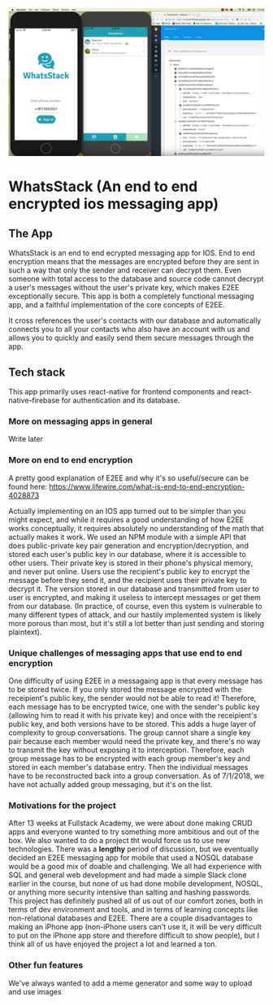 ![](./capture.PNG)

# WhatsStack (An end to end encrypted ios messaging app)

## The App

WhatsStack is an end to end ecrypted messaging app for IOS. End to end encryption means that the messages are encrypted before they are sent in such a way that only the sender and receiver can decrypt them. Even someone with total access to the database and source code cannot decrypt a user's messages without the user's private key, which makes E2EE exceptionally secure. This app is both a completely functional messaging app, and a faithful implementation of the core concepts of E2EE.

It cross references the user's contacts with our database and automatically connects you to all your contacts who also have an account with us and allows you to quickly and easily send them secure messages through the app.

## Tech stack

This app primarily uses react-native for frontend components and react-native-firebase for authentication and its database.

### More on messaging apps in general

Write later

### More on end to end encryption

A pretty good explanation of E2EE and why it's so useful/secure can be found here: https://www.lifewire.com/what-is-end-to-end-encryption-4028873

Actually implementing on an IOS app turned out to be simpler than you might expect, and while it requires a good understanding of how E2EE works conceptually, it requires absolutely no understanding of the math that actually makes it work. We used an NPM module with a simple API that does public-private key pair generation and encryption/decryption, and stored each user's public key in our database, where it is accessible to other users. Their private key is stored in their phone's physical memory, and never put online. Users use the recipient's public key to encrypt the message before they send it, and the recipient uses their private key to decrypt it. The version stored in our database and transmitted from user to user is encrypted, and making it useless to intercept messages or get them from our database. (In practice, of course, even this system is vulnerable to many different types of attack, and our hastily implemented system is likely more porous than most, but it's still a lot better than just sending and storing plaintext).

### Unique challenges of messaging apps that use end to end encryption

One difficulty of using E2EE in a messagaing app is that every message has to be stored twice. If you only stored the message encrypted with the receipient's public key, the sender would not be able to read it! Therefore, each message has to be encrypted twice, one with the sender's public key (allowing him to read it with his private key) and once with the receipient's public key, and both versions have to be stored. This adds a huge layer of complexity to group conversations. The group cannot share a single key pair because each member would need the private key, and there's no way to transmit the key without exposing it to interception. Therefore, each group message has to be encrypted with each group member's key and stored in each member's database entry. Then the individual messages have to be reconstructed back into a group conversation. As of 7/1/2018, we have not actually added group messaging, but it's on the list.

### Motivations for the project

After 13 weeks at Fullstack Academy, we were about done making CRUD apps and everyone wanted to try something more ambitious and out of the box. We also wanted to do a project tht would force us to use new technologies. There was a **lengthy** period of discussion, but we eventually decided an E2EE messaging app for mobile that used a NOSQL database would be a good mix of doable and challenging. We all had experience with SQL and general web development and had made a simple Slack clone earlier in the course, but none of us had done mobile development, NOSQL, or anything more security intensive than salting and hashing passwords. This project has definitely pushed all of us out of our comfort zones, both in terms of dev environment and tools, and in terms of learning concepts like non-relational databases and E2EE. There are a couple disadvantages to making an iPhone app (non-iPhone users can't use it, it will be very difficult to put on the iPhone app store and therefore difficult to show people), but I think all of us have enjoyed the project a lot and learned a ton.

### Other fun features

We've always wanted to add a meme generator and some way to upload and use images
